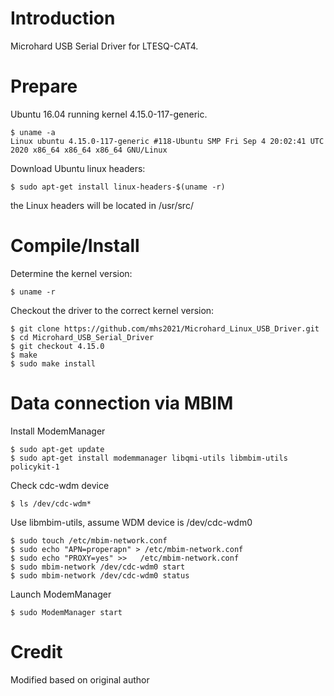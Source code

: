 # Introduction

Microhard USB Serial Driver for LTESQ-CAT4.

# Prepare

Ubuntu 16.04 running kernel 4.15.0-117-generic.

```
$ uname -a
Linux ubuntu 4.15.0-117-generic #118-Ubuntu SMP Fri Sep 4 20:02:41 UTC 2020 x86_64 x86_64 x86_64 GNU/Linux

```

Download Ubuntu linux headers:

```
$ sudo apt-get install linux-headers-$(uname -r)
```

the Linux headers will be located in /usr/src/

# Compile/Install

Determine the kernel version:

```
$ uname -r

```
Checkout the driver to the correct kernel version:

```
$ git clone https://github.com/mhs2021/Microhard_Linux_USB_Driver.git
$ cd Microhard_USB_Serial_Driver
$ git checkout 4.15.0
$ make 
$ sudo make install

```

# Data connection via MBIM

Install ModemManager

```
$ sudo apt-get update
$ sudo apt-get install modemmanager libqmi-utils libmbim-utils policykit-1

```
Check cdc-wdm device

```
$ ls /dev/cdc-wdm*

```

Use libmbim-utils, assume WDM device is /dev/cdc-wdm0

```
$ sudo touch /etc/mbim-network.conf
$ sudo echo "APN=properapn" > /etc/mbim-network.conf 
$ sudo echo "PROXY=yes" >>   /etc/mbim-network.conf 
$ sudo mbim-network /dev/cdc-wdm0 start
$ sudo mbim-network /dev/cdc-wdm0 status 

```

Launch ModemManager

```
$ sudo ModemManager start

```

# Credit

Modified based on original author
